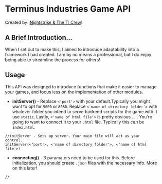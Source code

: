 # Terminus Industries Game API
Created by: [Nightstrike & The TI Crew](https://www.nightstrike.wixsite.com/terminus-industries)!
## A Brief Introduction...
When I set out to make this, I aimed to introduce adaptability into a framework I had created. I am by no means a professional, but I do enjoy being able to streamline the process for others!

## Usage
This API was designed to introduce functions that make it easier to manage your games, and focus less on the implementation of other modules. 

* **initServer()** - Replace `<'port'>` with your default.Typically you might want to opt for `5000` or `8080`. Replace `<'name of directory folder'>` with whatever folder you intend to serve backend scripts for the game with. I use `static`. Lastly, `<'name of html file'>` is pretty obvious . . . You're going to want to connect it to your `.html` file. Typically this can be `index.html`.
```node 
//initServer - Sets up server. Your main file will act as your control.
initServer(<'port'>, <'name of directory folder'>, <'name of html file'>)

```

* **connecting()** - 3 paramaters need to be used for this. Before initialization, you should create `.json` files with the necessary info. More on this later!
```node
//

```